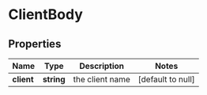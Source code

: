 # ClientBody

## Properties
Name | Type | Description | Notes
------------ | ------------- | ------------- | -------------
**client** | **string** | the client name | [default to null]



